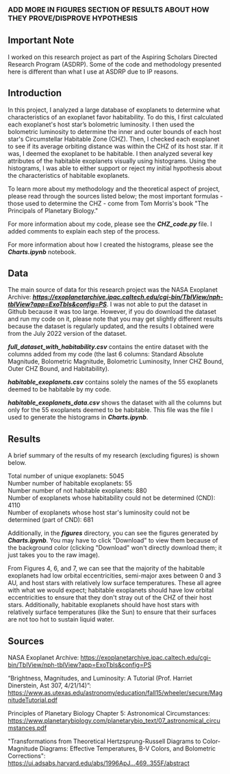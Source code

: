 ### ADD MORE IN FIGURES SECTION OF RESULTS ABOUT HOW THEY PROVE/DISPROVE HYPOTHESIS ###

## Important Note ##

I worked on this research project as part of the Aspiring Scholars Directed Research Program (ASDRP). Some of the code and methodology presented here is different than what I use at ASDRP due to IP reasons. 

## Introduction

In this project, I analyzed a large database of exoplanets to determine what characteristics of an exoplanet favor habitability. To do this, I first calculated each exoplanet's host star’s bolometric luminosity. I then used the bolometric luminosity to determine the inner and outer bounds of each host star's Circumstellar Habitable Zone (CHZ). Then, I checked each exoplanet to see if its average orbiting distance was within the CHZ of its host star. If it was, I deemed the exoplanet to be habitable. I then analyzed several key attributes of the habitable exoplanets visually using histograms. Using the histograms, I was able to either support or reject my initial hypothesis about the characteristics of habitable exoplanets. 

To learn more about my methodology and the theoretical aspect of project, please read through the sources listed below; the most important formulas - those used to determine the CHZ - come from Tom Morris's book "The Principals of Planetary Biology."

For more information about my code, please see the ***CHZ_code.py*** file. I added comments to explain each step of the process.

For more information about how I created the histograms, please see the ***Charts.ipynb*** notebook. 

## Data

The main source of data for this research project was the NASA Exoplanet Archive: ***https://exoplanetarchive.ipac.caltech.edu/cgi-bin/TblView/nph-tblView?app=ExoTbls&config=PS***. I was not able to put the dataset in Github because it was too large. However, if you do download the dataset and run my code on it, please note that you may get slightly different results because the dataset is regularly updated, and the results I obtained were from the July 2022 version of the dataset. 

***full_dataset_with_habitability.csv*** contains the entire dataset with the columns added from my code (the last 6 columns: Standard Absolute Magnitude, Bolometric Magnitude, Bolometric Luminosity, Inner CHZ Bound, Outer CHZ Bound, and Habitability). 

***habitable_exoplanets.csv*** contains solely the names of the 55 exoplanets deemed to be habitable by my code. 

***habitable_exoplanets_data.csv*** shows the dataset with all the columns but only for the 55 exoplanets deemed to be habitable. This file was the file I used to generate the histograms in ***Charts.ipynb***. 

## Results

A brief summary of the results of my research (excluding figures) is shown below. 

Total number of unique exoplanets: 5045  
Number number of habitable exoplanets: 55  
Number number of not habitable exoplanets: 880  
Number of exoplanets whose habitability could not be determined (CND): 4110  
Number of exoplanets whose host star's luminosity could not be determined (part of CND): 681

Additionally, in the ***figures*** directory, you can see the figures generated by ***Charts.ipynb***. You may have to click "Download" to view them because of the background color (clicking "Download" won't directly download them; it just takes you to the raw image). 

From Figures 4, 6, and 7, we can see that the majority of the habitable exoplanets had low orbital eccentricities, semi-major axes between 0 and 3 AU, and host stars with relatively low surface temperatures. These all agree with what we would expect; habitable exoplanets should have low orbital eccentricities to ensure that they don't stray out of the CHZ of their host stars. Additionally, habitable exoplanets should have host stars with relatively surface temperatures (like the Sun) to ensure that their surfaces are not too hot to sustain liquid water. 

## Sources

NASA Exoplanet Archive: https://exoplanetarchive.ipac.caltech.edu/cgi-bin/TblView/nph-tblView?app=ExoTbls&config=PS

“Brightness, Magnitudes, and Luminosity: A Tutorial (Prof. Harriet Dinerstein, Ast 307, 4/21/14)”: https://www.as.utexas.edu/astronomy/education/fall15/wheeler/secure/MagnitudeTutorial.pdf

Principles of Planetary Biology Chapter 5: Astronomical Circumstances: https://www.planetarybiology.com/planetarybio_text/07_astronomical_circumstances.pdf

"Transformations from Theoretical Hertzsprung-Russell Diagrams to Color-Magnitude Diagrams: Effective Temperatures, B-V Colors, and Bolometric Corrections": https://ui.adsabs.harvard.edu/abs/1996ApJ...469..355F/abstract
